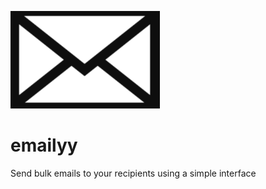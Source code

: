 ![LOGO](/client/public/logo.png)
# emailyy
Send bulk emails to your recipients using a simple interface
